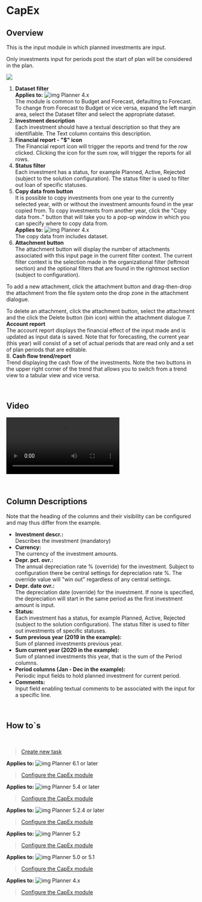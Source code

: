 # CapEx
## Overview
This is the input module in which planned investments are input.

Only investments input for periods post the start of plan will be considered in the plan.
<br/>

![](https://profitbasedocs.blob.core.windows.net/plannerimages/capex-overview.jpg)

1. **Dataset filter** <br/>
**Applies to:** ![img](https://profitbasedocs.blob.core.windows.net/icons/yes-icon.png) Planner 4.x<br/>
The module is common to Budget and Forecast, defaulting to Forecast. To change from Forecast to Budget or vice versa, expand the left margin area, select the Dataset filter and select the appropriate dataset.<br/>
2. **Investment description** <br/>
Each investment should have a textual description so that they are identifiable. The Text column contains this description.<br/>
3. **Financial report - "$" icon** <br/>
The Financial report icon will trigger the reports and trend for the row clicked. Clicking the icon for the sum row, will trigger the reports for all rows.
4. **Status filter** <br/>
Each investment has a status, for example Planned, Active, Rejected (subject to the solution configuration). The status filter is used to filter out loan of specific statuses.
5. **Copy data from button** <br/>
It is possible to copy investments from one year to the currently selected year, with or without the investment amounts found in the year copied from. To copy investments from another year, click the "Copy data from.." button that will take you to a pop-up window in which you can specify where to copy data from.<br/>
**Applies to:** ![img](https://profitbasedocs.blob.core.windows.net/icons/yes-icon.png) Planner 4.x<br/>
The copy data from includes dataset.
6. **Attachment button** <br/>
The attachment button will display the number of attachments associated with this input page in the current filter context. The current filter context is the selection made in the organizational filter (leftmost section) and the optional filters that are found in the rightmost section (subject to configuration).

To add a new attachment, click the attachment button and drag-then-drop the attachment from the file system onto the drop zone in the attachment dialogue.

To delete an attachment, click the attachment button, select the attachment and the click the Delete button (bin icon) within the attachment dialogue
7. **Account report** <br/>
The account report displays the financial effect of the input made and is updated as input data is saved.
Note that for forecasting, the current year (this year) will consist of a set of actual periods that are read only and a set of plan periods that are editable.<br/>
8. **Cash flow trend/report** <br/>
Trend displaying the cash flow of the investments. Note the two buttons in the upper right corner of the trend that allows you to switch from a trend view to a tabular view and vice versa.<br/>

<br/>


## Video
![Introduction - Input](https://profitbasedocs.blob.core.windows.net/enduserhelp/videos/CapEx.mp4)<br/>

<br/>

## Column Descriptions

Note that the heading of the columns and their visibility can be configured and may thus differ from the example.

- **Investment descr.:**<br/>
Describes the investment (mandatory)
- **Currency:**<br/>
The currency of the investment amounts.
- **Depr. pct. ovr.:**<br/>
The annual depreciation rate % (override) for the investment. Subject to configuration there be central settings for depreciation rate %. The override value will "win out" regardless of any central settings.
- **Depr. date ovr.:**<br/>
The depreciation date (override) for the investment. If none is specified, the depreciation will start in the same period as the first investment amount is input.
- **Status:**<br/>
Each investment has a status, for example Planned, Active, Rejected (subject to the solution configuration). The status filter is used to filter out investments of specific statuses.
- **Sum previous year (2019 in the example):**<br/>
Sum of planned investments previous year.
- **Sum current year (2020 in the example):**<br/>
Sum of planned investments this year, that is the sum of the Period columns.
- **Period columns (Jan - Dec in the example):**<br/>
Periodic input fields to hold planned investment for current period.
- **Comments:**<br/>
Input field enabling textual comments to be associated with the input for a specific line.

<br/>

## How to`s

<br/>

> [Create new task](/planner/workbooks/process-and-tasks/tasks/create-edit-task)<br/>

**Applies to:** ![img](https://profitbasedocs.blob.core.windows.net/icons/yes-icon.png) Planner 6.1 or later
> [Configure the CapEx module](https://profitbasedocs.blob.core.windows.net/enduserhelp/files/V6.1/Planner%20CapEx%20module.pdf)<br/>

**Applies to:** ![img](https://profitbasedocs.blob.core.windows.net/icons/yes-icon.png) Planner 5.4 or later
> [Configure the CapEx module](https://profitbasedocs.blob.core.windows.net/enduserhelp/files/V5.4/Planner%20CapEx%20module.pdf)<br/>

**Applies to:** ![img](https://profitbasedocs.blob.core.windows.net/icons/yes-icon.png) Planner 5.2.4 or later
> [Configure the CapEx module](https://profitbasedocs.blob.core.windows.net/enduserhelp/files/V5.2.4/Planner%20CapEx%20module.pdf)<br/>

**Applies to:** ![img](https://profitbasedocs.blob.core.windows.net/icons/yes-icon.png) Planner 5.2 
> [Configure the CapEx module](https://profitbasedocs.blob.core.windows.net/enduserhelp/files/V5.2/Planner%20CapEx%20module.pdf)<br/>

**Applies to:** ![img](https://profitbasedocs.blob.core.windows.net/icons/yes-icon.png) Planner 5.0 or 5.1
> [Configure the CapEx module](https://profitbasedocs.blob.core.windows.net/enduserhelp/files/v5/Planner%20CapEx%20module.pdf)<br/>

**Applies to:** ![img](https://profitbasedocs.blob.core.windows.net/icons/yes-icon.png) Planner 4.x
> [Configure the CapEx module](https://profitbasedocs.blob.core.windows.net/enduserhelp/files/Planner%20CapEx%20module.pdf)<br/>
